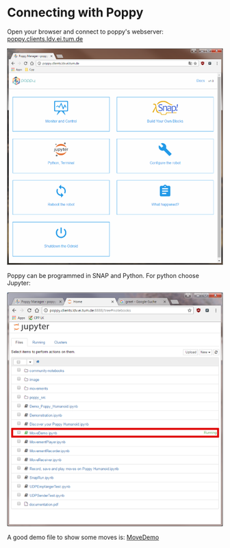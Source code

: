 # Connecting with Poppy

Open your browser and connect to poppy's webserver: [poppy.clients.ldv.ei.tum.de](http://poppy.clients.ldv.ei.tum.de)

![Webserver Home](/images/software/webserver_home.png)

Poppy can be programmed in SNAP and Python. For python choose Jupyter:

![Jupyter](/images/software/jupyter.png)

A good demo file to show some moves is: [MoveDemo](Software/moveDemo.md)
